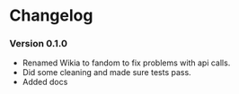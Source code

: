 # Changelog

### Version 0.1.0
* Renamed Wikia to fandom to fix problems with api calls.
* Did some cleaning and made sure tests pass.
* Added docs
